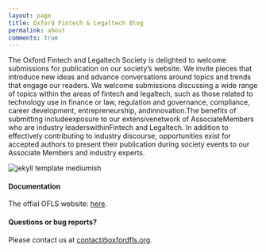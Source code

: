 ```yaml
---
layout: page
title: Oxford Fintech & Legaltech Blog
permalink: about
comments: true
---
```


<div class="row justify-content-between">
<div class="col-md-8 pr-5">

<p>The Oxford Fintech and Legaltech Society is delighted to welcome submissions for publication on our society’s website. We invite pieces that introduce new ideas and advance conversations around topics and trends that engage our readers. We welcome submissions discussing a wide range of topics within the areas of fintech and legaltech, such as those related to technology use in finance or law, regulation and governance, compliance, career development, entrepreneurship, andinnovation.The benefits of submitting includeexposure to our extensivenetwork of AssociateMembers who are industry  leaderswithinFintech and Legaltech. In  addition  to  effectively  contributing  to  industry discourse, opportunities exist for accepted authors to present their publication during society events to our Associate Members and industry experts. </p>

<p class="mb-5"><img class="shadow-lg" src="{{site.baseurl}}/assets/images/mediumish-jekyll-template.png" alt="jekyll template mediumish" /></p>
<h4>Documentation</h4>

<p>The offial OFLS website: <a href="https://oxfordfls.org/">here</a>.</p>

<h4>Questions or bug reports?</h4>

<p>Please contact us at <a href="mailto:contact@oxfordfls.org">contact@oxfordfls.org</a>.</p>

</div>

<div class="col-md-4">

</div>
</div>
</div>
